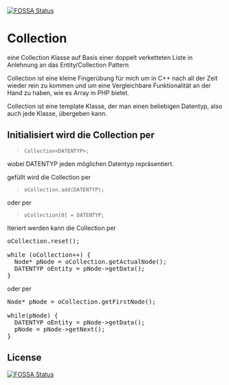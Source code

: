 [![FOSSA Status](https://app.fossa.io/api/projects/git%2Bgithub.com%2Fmastercad%2FCollection.svg?type=shield)](https://app.fossa.io/projects/git%2Bgithub.com%2Fmastercad%2FCollection?ref=badge_shield)

Collection
==========
eine Collection Klasse auf Basis einer doppelt verketteten Liste in Anlehnung an das Entity/Collection Pattern


Collection ist eine kleine Fingerübung für mich um in C++ nach all der Zeit wieder rein zu kommen und um eine Vergleichbare Funktionalität an der Hand zu haben, wie es Array in PHP bietet.

Collection ist eine template Klasse, der man einen beliebigen Datentyp, also auch jede Klasse, übergeben kann.

Initialisiert wird die Collection per
-------------------------------------

>`Collection<DATENTYP>;`

wobei DATENTYP jeden möglichen Datentyp repräsentiert.

gefüllt wird die Collection per

>`oCollection.add(DATENTYP);`

oder per

>`oCollection[0] = DATENTYP;`

Iteriert werden kann die Collection per

<pre>oCollection.reset();

while (oCollection++) {
  Node<DATENTYP>* pNode = oCollection.getActualNode();
  DATENTYP oEntity = pNode->getData();
}
</pre>

oder per

<pre>
Node<DATENTYP>* pNode = oCollection.getFirstNode();

while(pNode) {
  DATENTYP oEntity = pNode->getData();
  pNode = pNode->getNext();
}
</pre>


## License
[![FOSSA Status](https://app.fossa.io/api/projects/git%2Bgithub.com%2Fmastercad%2FCollection.svg?type=large)](https://app.fossa.io/projects/git%2Bgithub.com%2Fmastercad%2FCollection?ref=badge_large)